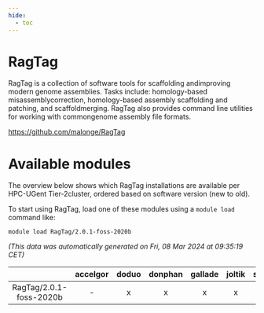 ```yaml
---
hide:
  - toc
---
```


RagTag
======


RagTag is a collection of software tools for scaffolding andimproving modern genome assemblies. Tasks include: homology-based misassemblycorrection, homology-based assembly scaffolding and patching, and scaffoldmerging. RagTag also provides command line utilities for working with commongenome assembly file formats.

https://github.com/malonge/RagTag
# Available modules


The overview below shows which RagTag installations are available per HPC-UGent Tier-2cluster, ordered based on software version (new to old).

To start using RagTag, load one of these modules using a `module load` command like:

```shell
module load RagTag/2.0.1-foss-2020b
```

*(This data was automatically generated on Fri, 08 Mar 2024 at 09:35:19 CET)*  

| |accelgor|doduo|donphan|gallade|joltik|skitty|
| :---: | :---: | :---: | :---: | :---: | :---: | :---: |
|RagTag/2.0.1-foss-2020b|-|x|x|x|x|x|
